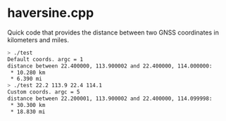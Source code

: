 # haversine.cpp

Quick code that provides the distance between two GNSS coordinates in kilometers and miles.


```bash
> ./test
Default coords. argc = 1
distance between 22.400000, 113.900002 and 22.400000, 114.000000:
 * 10.280 km
 * 6.390 mi
> ./test 22.2 113.9 22.4 114.1
Custom coords. argc = 5
distance between 22.200001, 113.900002 and 22.400000, 114.099998:
 * 30.300 km
 * 18.830 mi
```
